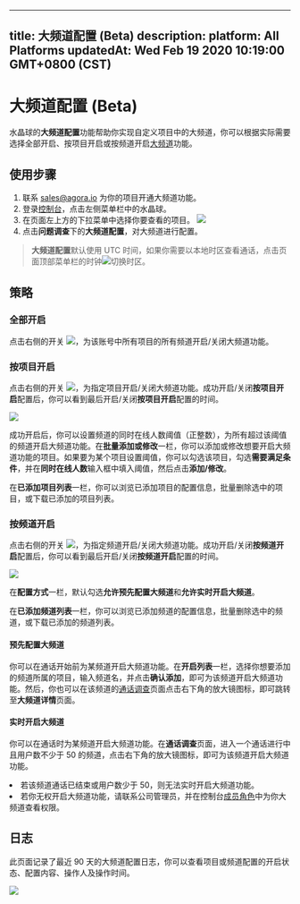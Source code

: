 
---
title: 大频道配置 (Beta)
description: 
platform: All Platforms
updatedAt: Wed Feb 19 2020 10:19:00 GMT+0800 (CST)
---
# 大频道配置 (Beta)
水晶球的**大频道配置**功能帮助你实现自定义项目中的大频道，你可以根据实际需要选择全部开启、按项目开启或按频道开启[大频道](../../cn/Agora%20Platform/aa_big_channel.md)功能。

## 使用步骤

1. 联系 [sales@agora.io](mailto:sales@agora.io) 为你的项目开通大频道功能。
2. 登录[控制台](https://dashboard.agora.io/)，点击左侧菜单栏中的水晶球。
3. 在页面左上方的下拉菜单中选择你要查看的项目。
   ![](https://web-cdn.agora.io/docs-files/1579063870030)
4. 点击**问题调查**下的**大频道配置**，对大频道进行配置。

> **大频道配置**默认使用 UTC 时间，如果你需要以本地时区查看通话，点击页面顶部菜单栏的时钟![](https://web-cdn.agora.io/docs-files/1545894297187)切换时区。

## 策略

### 全部开启

点击右侧的开关 ![](https://web-cdn.agora.io/docs-files/1579063555007)，为该账号中所有项目的所有频道开启/关闭大频道功能。

### 按项目开启

点击右侧的开关 ![](https://web-cdn.agora.io/docs-files/1579063555007)，为指定项目开启/关闭大频道功能。成功开启/关闭**按项目开启**配置后，你可以看到最后开启/关闭**按项目开启**配置的时间。

![](https://web-cdn.agora.io/docs-files/1582104182622)

成功开启后，你可以设置频道的同时在线人数阈值（正整数），为所有超过该阈值的频道开启大频道功能。在**批量添加或修改**一栏，你可以添加或修改想要开启大频道功能的项目。如果要为某个项目设置阈值，你可以勾选该项目，勾选**需要满足条件**，并在**同时在线人数**输入框中填入阈值，然后点击**添加/修改**。

在**已添加项目列表**一栏，你可以浏览已添加项目的配置信息，批量删除选中的项目，或下载已添加的项目列表。

### 按频道开启

点击右侧的开关 ![](https://web-cdn.agora.io/docs-files/1579063555007)，为指定频道开启/关闭大频道功能。成功开启/关闭**按频道开启**配置后，你可以看到最后开启/关闭**按频道开启**配置的时间。

![](https://web-cdn.agora.io/docs-files/1582104192662)

在**配置方式**一栏，默认勾选**允许预先配置大频道**和**允许实时开启大频道**。

在**已添加频道列表**一栏，你可以浏览已添加频道的配置信息，批量删除选中的频道，或下载已添加的频道列表。

#### 预先配置大频道

你可以在通话开始前为某频道开启大频道功能。在**开启列表**一栏，选择你想要添加的频道所属的项目，输入频道名，并点击**确认添加**，即可为该频道开启大频道功能。然后，你也可以在该频道的[通话调查](../../cn/Agora%20Platform/aa_call_search.md)页面点击右下角的放大镜图标，即可跳转至**大频道详情**页面。

#### 实时开启大频道

你可以在通话时为某频道开启大频道功能。在**通话调查**页面，进入一个通话进行中且用户数不少于 50 的频道，点击右下角的放大镜图标，即可为该频道开启大频道功能。

<div class="alert note"><li>若该频道通话已结束或用户数少于 50，则无法实时开启大频道功能。<br><li>若你无权开启大频道功能，请联系公司管理员，并在控制台<a href="https://console.agora.io/role">成员角色</a >中为你大频道查看权限。</li></div>

## 日志

此页面记录了最近 90 天的大频道配置日志，你可以查看项目或频道配置的开启状态、配置内容、操作人及操作时间。

![](https://web-cdn.agora.io/docs-files/1582104381131)

